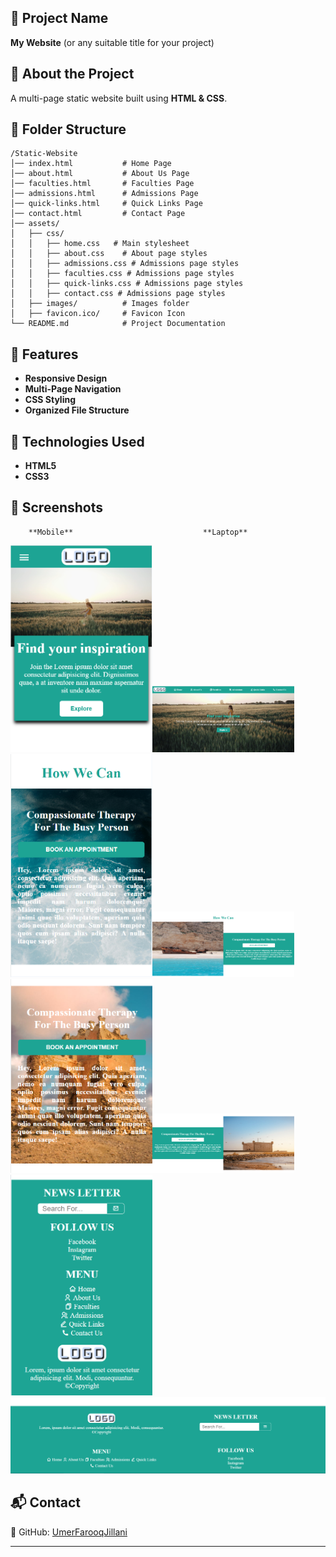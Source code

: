## **📌 Project Name**
**My Website** (or any suitable title for your project)

<!-- ## **🌍 Live Demo** -->
<!-- [🔗 Visit the Website](https://UmerFarooqJillani.github.io/Static-Website/)     -->
<!-- _(Replace with your actual GitHub Pages link.)_ -->

## **📖 About the Project**
A multi-page static website built using **HTML & CSS**.

## **📂 Folder Structure**
```
/Static-Website
│── index.html           # Home Page
│── about.html           # About Us Page
│── faculties.html       # Faculties Page
│── admissions.html      # Admissions Page
│── quick-links.html     # Quick Links Page
│── contact.html         # Contact Page
│── assets/
│   ├── css/
│   │   ├── home.css   # Main stylesheet
│   │   ├── about.css    # About page styles
│   │   ├── admissions.css # Admissions page styles
│   │   ├── faculties.css # Admissions page styles
│   │   ├── quick-links.css # Admissions page styles
│   │   ├── contact.css # Admissions page styles
│   ├── images/          # Images folder
│   ├── favicon.ico/     # Favicon Icon
└── README.md            # Project Documentation
```

## **🚀 Features**
- **Responsive Design**  
- **Multi-Page Navigation**  
- **CSS Styling**  
- **Organized File Structure**  

## **📜 Technologies Used**
- **HTML5**
- **CSS3**

## **📸 Screenshots**
        **Mobile**                             **Laptop**
<img src="assets/images/m-img.png" alt="Example Image" width="45%"><img src="assets/images/image.png" alt="Example Image" width="45%">
<img src="assets/images/m-img-1.png" alt="Example Image" width="45%"><img src="assets/images/image-1.png" alt="Example Image" width="45%">
<img src="assets/images/m-img-2.png" alt="Example Image" width="45%"><img src="assets/images/image-3.png" alt="Example Image" width="45%">
<img src="assets/images/m-img-3.png" alt="Example Image" width="45%"><img src="assets/images/image-2.png" alt="Example Image" width="450%">

## **📬 Contact**
🔗 GitHub: [UmerFarooqJillani](https://github.com/UmerFarooqJillani)

---
